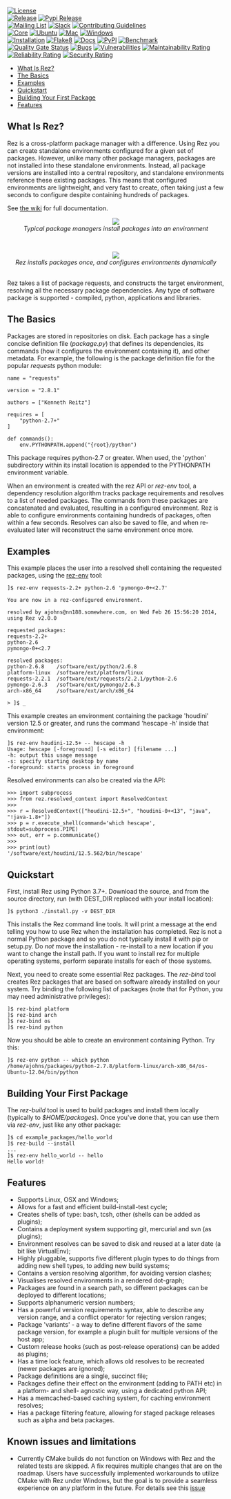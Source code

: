 [![License](https://img.shields.io/badge/License-Apache%202.0-blue.svg)](https://github.com/AcademySoftwareFoundation/rez/blob/main/LICENSE)<br>
[![Release](https://shields.io/github/v/release/AcademySoftwareFoundation/rez)](https://github.com/AcademySoftwareFoundation/rez/releases)
[![Pypi Release](https://shields.io/pypi/v/rez)](https://pypi.org/project/rez)<br>
[![Mailing List](https://img.shields.io/badge/rez--discussion-lists.aswf.io-003366?style=flat-square&logo=linuxfoundation)](https://lists.aswf.io/g/rez-discussion)
[![Slack](https://img.shields.io/badge/Slack-ASWF_%23rez-7a6800?style=flat-square&logo=slack)](https://slack.awsf.io/)
[![Contributing Guidelines](https://img.shields.io/badge/rez-Contributing%20Guidelines-0b610e?style=flat-square&logo=github)](https://github.com/AcademySoftwareFoundation/rez/blob/main/CONTRIBUTING.md)<br>
[![Core](https://github.com/AcademySoftwareFoundation/rez/workflows/core/badge.svg?branch=main)](https://github.com/AcademySoftwareFoundation/rez/actions?query=workflow%3Acore+branch%3Amain)
[![Ubuntu](https://github.com/AcademySoftwareFoundation/rez/workflows/ubuntu/badge.svg?branch=main)](https://github.com/AcademySoftwareFoundation/rez/actions?query=workflow%3Aubuntu+branch%3Amain)
[![Mac](https://github.com/AcademySoftwareFoundation/rez/workflows/mac/badge.svg?branch=main)](https://github.com/AcademySoftwareFoundation/rez/actions?query=workflow%3Amac+branch%3Amain)
[![Windows](https://github.com/AcademySoftwareFoundation/rez/workflows/windows/badge.svg?branch=main)](https://github.com/AcademySoftwareFoundation/rez/actions?query=workflow%3AWindows+branch%3Amain)<br>
[![Installation](https://github.com/AcademySoftwareFoundation/rez/workflows/installation/badge.svg?branch=main)](https://github.com/AcademySoftwareFoundation/rez/actions?query=workflow%3Ainstallation+branch%3Amain)
[![Flake8](https://github.com/AcademySoftwareFoundation/rez/workflows/flake8/badge.svg?branch=main)](https://github.com/AcademySoftwareFoundation/rez/actions?query=workflow%3Aflake8+branch%3Amain)
[![Docs](https://readthedocs.org/projects/rez/badge/?version=stable)](https://rez.readthedocs.io/en/stable)
[![PyPI](https://github.com/AcademySoftwareFoundation/rez/workflows/pypi/badge.svg)](https://github.com/AcademySoftwareFoundation/rez/actions?query=workflow%3Apypi+event%3Arelease)
[![Benchmark](https://github.com/AcademySoftwareFoundation/rez/workflows/benchmark/badge.svg)](https://github.com/AcademySoftwareFoundation/rez/actions?query=workflow%3Abenchmark+event%3Arelease)<br>
[![Quality Gate Status](https://sonarcloud.io/api/project_badges/measure?project=AcademySoftwareFoundation_rez&metric=alert_status)](https://sonarcloud.io/summary/new_code?id=AcademySoftwareFoundation_rez)
[![Bugs](https://sonarcloud.io/api/project_badges/measure?project=AcademySoftwareFoundation_rez&metric=bugs)](https://sonarcloud.io/summary/new_code?id=AcademySoftwareFoundation_rez)
[![Vulnerabilities](https://sonarcloud.io/api/project_badges/measure?project=AcademySoftwareFoundation_rez&metric=vulnerabilities)](https://sonarcloud.io/summary/new_code?id=AcademySoftwareFoundation_rez)
[![Maintainability Rating](https://sonarcloud.io/api/project_badges/measure?project=AcademySoftwareFoundation_rez&metric=sqale_rating)](https://sonarcloud.io/summary/new_code?id=AcademySoftwareFoundation_rez)
[![Reliability Rating](https://sonarcloud.io/api/project_badges/measure?project=AcademySoftwareFoundation_rez&metric=reliability_rating)](https://sonarcloud.io/summary/new_code?id=AcademySoftwareFoundation_rez)
[![Security Rating](https://sonarcloud.io/api/project_badges/measure?project=AcademySoftwareFoundation_rez&metric=security_rating)](https://sonarcloud.io/summary/new_code?id=AcademySoftwareFoundation_rez)


- [What Is Rez?](#what-is-rez)
- [The Basics](#the-basics)
- [Examples](#examples)
- [Quickstart](#quickstart)
- [Building Your First Package](#building-your-first-package)
- [Features](#features)


## What Is Rez?

Rez is a cross-platform package manager with a difference. Using Rez you can create
standalone environments configured for a given set of packages. However, unlike many
other package managers, packages are not installed into these standalone environments.
Instead, all package versions are installed into a central repository, and standalone
environments reference these existing packages. This means that configured environments
are lightweight, and very fast to create, often taking just a few seconds to configure
despite containing hundreds of packages.

See [the wiki](https://rez.readthedocs.io) for full documentation.

<p align="center">
<a href="https://github.com/AcademySoftwareFoundation/rez/raw/main/docs/source/_static/other_pkg_mgr.png">
<img src="https://github.com/AcademySoftwareFoundation/rez/raw/main/docs/source/_static/other_pkg_mgr.png"></a>
<br><i>Typical package managers install packages into an environment</i>
</p>

<br>
<p align="center">
<a href="https://github.com/AcademySoftwareFoundation/rez/raw/main/docs/source/_static/rez_pkg_mgr.png">
<img src="https://github.com/AcademySoftwareFoundation/rez/raw/main/docs/source/_static/rez_pkg_mgr.png"></a>
<br><i>Rez installs packages once, and configures environments dynamically</i>
</p>

<br>
Rez takes a list of package requests, and constructs the target environment, resolving
all the necessary package dependencies. Any type of software package is supported -
compiled, python, applications and libraries.


## The Basics

Packages are stored in repositories on disk. Each package has a single concise
definition file (*package.py*) that defines its dependencies, its commands (how it
configures the environment containing it), and other metadata. For example, the
following is the package definition file for the popular *requests* python module:

    name = "requests"

    version = "2.8.1"

    authors = ["Kenneth Reitz"]

    requires = [
        "python-2.7+"
    ]

    def commands():
        env.PYTHONPATH.append("{root}/python")

This package requires python-2.7 or greater. When used, the 'python' subdirectory
within its install location is appended to the PYTHONPATH environment variable.

When an environment is created with the rez API or *rez-env* tool, a dependency
resolution algorithm tracks package requirements and resolves to a list of needed
packages. The commands from these packages are concatenated and evaluated, resulting
in a configured environment. Rez is able to configure environments containing
hundreds of packages, often within a few seconds. Resolves can also be saved to file,
and when re-evaluated later will reconstruct the same environment once more.


## Examples

This example places the user into a resolved shell containing the requested packages,
using the [rez-env](https://rez.readthedocs.io/en/stable/commands/rez-env.html) tool:

    ]$ rez-env requests-2.2+ python-2.6 'pymongo-0+<2.7'

    You are now in a rez-configured environment.

    resolved by ajohns@nn188.somewhere.com, on Wed Feb 26 15:56:20 2014, using Rez v2.0.0

    requested packages:
    requests-2.2+
    python-2.6
    pymongo-0+<2.7

    resolved packages:
    python-2.6.8    /software/ext/python/2.6.8
    platform-linux  /software/ext/platform/linux
    requests-2.2.1  /software/ext/requests/2.2.1/python-2.6
    pymongo-2.6.3   /software/ext/pymongo/2.6.3
    arch-x86_64     /software/ext/arch/x86_64

    > ]$ _

This example creates an environment containing the package 'houdini' version 12.5
or greater, and runs the command 'hescape -h' inside that environment:

    ]$ rez-env houdini-12.5+ -- hescape -h
    Usage: hescape [-foreground] [-s editor] [filename ...]
    -h: output this usage message
    -s: specify starting desktop by name
    -foreground: starts process in foreground

Resolved environments can also be created via the API:

    >>> import subprocess
    >>> from rez.resolved_context import ResolvedContext
    >>>
    >>> r = ResolvedContext(["houdini-12.5+", "houdini-0+<13", "java", "!java-1.8+"])
    >>> p = r.execute_shell(command='which hescape', stdout=subprocess.PIPE)
    >>> out, err = p.communicate()
    >>>
    >>> print(out)
    '/software/ext/houdini/12.5.562/bin/hescape'


## Quickstart

First, install Rez using Python 3.7+. Download the source, and from the source directory, run
(with DEST_DIR replaced with your install location):

    ]$ python3 ./install.py -v DEST_DIR

This installs the Rez command line tools. It will print a message at the end
telling you how to use Rez when the installation has completed. Rez is not a
normal Python package and so you do not typically install it with pip or setup.py.
Do *not* move the installation - re-install to a new location if you want to
change the install path. If you want to install rez for multiple operating
systems, perform separate installs for each of those systems.

Next, you need to create some essential Rez packages. The *rez-bind* tool creates
Rez packages that are based on software already installed on your system. Try
binding the following list of packages (note that for Python, you may need
administrative privileges):

    ]$ rez-bind platform
    ]$ rez-bind arch
    ]$ rez-bind os
    ]$ rez-bind python

Now you should be able to create an environment containing Python. Try this:

    ]$ rez-env python -- which python
    /home/ajohns/packages/python-2.7.8/platform-linux/arch-x86_64/os-Ubuntu-12.04/bin/python


## Building Your First Package

The *rez-build* tool is used to build packages and install them locally (typically
to *$HOME/packages*). Once you've done that, you can use them via *rez-env*, just
like any other package:

    ]$ cd example_packages/hello_world
    ]$ rez-build --install
    ...
    ]$ rez-env hello_world -- hello
    Hello world!


## Features

* Supports Linux, OSX and Windows;
* Allows for a fast and efficient build-install-test cycle;
* Creates shells of type: bash, tcsh, other (shells can be added as plugins);
* Contains a deployment system supporting git, mercurial and svn (as plugins);
* Environment resolves can be saved to disk and reused at a later date (a bit
  like VirtualEnv);
* Highly pluggable, supports five different plugin types to do things from
  adding new shell types, to adding new build systems;
* Contains a version resolving algorithm, for avoiding version clashes;
* Visualises resolved environments in a rendered dot-graph;
* Packages are found in a search path, so different packages can be deployed
  to different locations;
* Supports alphanumeric version numbers;
* Has a powerful version requirements syntax, able to describe any version
  range, and a conflict operator for rejecting version ranges;
* Package 'variants' - a way to define different flavors of the same package
  version, for example a plugin built for multiple versions of the host app;
* Custom release hooks (such as post-release operations) can be added as plugins;
* Has a time lock feature, which allows old resolves to be recreated (newer
  packages are ignored);
* Package definitions are a single, succinct file;
* Packages define their effect on the environment (adding to PATH etc) in a
  platform- and shell- agnostic way, using a dedicated python API;
* Has a memcached-based caching system, for caching environment resolves;
* Has a package filtering feature, allowing for staged package releases such as
  alpha and beta packages.

## Known issues and limitations

* Currently CMake builds do not function on Windows with Rez and
  the related tests are skipped. A fix requires multiple changes that are on
  the roadmap. Users have successfully implemented workarounds to utilize
  CMake with Rez under Windows, but the goal is to provide a seamless experience
  on any platform in the future. For details see this [issue](/../../issues/703)

